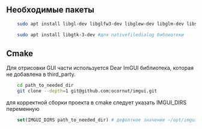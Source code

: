 ## Необходимые пакеты
```bash
    sudo apt install libgl-dev libglfw3-dev libglew-dev libglm-dev libstb-dev # основные графические библиотеки

    sudo apt install libgtk-3-dev #для nativefiledialog библиотеки
```

## Cmake

Для отрисовки GUI части используется Dear ImGUI библиотека, которая не добавлена в third_party.
```bash
    cd path_to_needed_dir
    git clone --depth=1 git@github.com:ocornut/imgui.git
```
для корректной сборки проекта в cmake следует указать IMGUI_DIRS переменную

```cmake
    set(IMGUI_DIRS path_to_needed_dir) # дефолтное значение ~/opt/imgui
```
